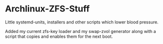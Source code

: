 # Archlinux-ZFS-Stuff
Little systemd-units, installers and other scripts which lower blood pressure.

Added my current zfs-key loader and my swap-zvol generator along with a script that copies and enables them for the next boot.
